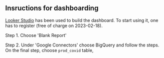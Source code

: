 ## Insructions for dashboarding

[Looker Studio](https://lookerstudio.google.com/navigation/reporting) has been used to build the dashboard. To start using it, one has to register (free of charge on 2023-02-18).

Step 1. Choose 'Blank Report'

Step 2. Under 'Google Connectors' choose BigQuery and follow the steps. On the final step, choose `prod_covid` table,

